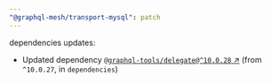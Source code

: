 ```yaml
---
"@graphql-mesh/transport-mysql": patch
---
```

dependencies updates:
  - Updated dependency [`@graphql-tools/delegate@^10.0.28` ↗︎](https://www.npmjs.com/package/@graphql-tools/delegate/v/10.0.28) (from `^10.0.27`, in `dependencies`)

